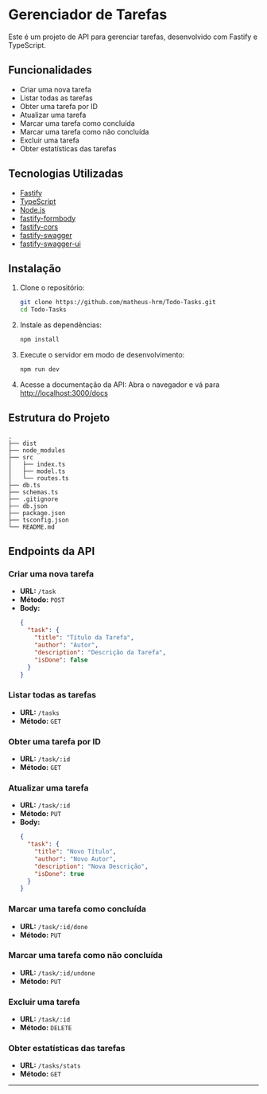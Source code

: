 # Gerenciador de Tarefas

Este é um projeto de API para gerenciar tarefas, desenvolvido com Fastify e TypeScript.

## Funcionalidades

- Criar uma nova tarefa
- Listar todas as tarefas
- Obter uma tarefa por ID
- Atualizar uma tarefa
- Marcar uma tarefa como concluída
- Marcar uma tarefa como não concluída
- Excluir uma tarefa
- Obter estatísticas das tarefas

## Tecnologias Utilizadas

- [Fastify](https://www.fastify.io/)
- [TypeScript](https://www.typescriptlang.org/)
- [Node.js](https://nodejs.org/)
- [fastify-formbody](https://github.com/fastify/fastify-formbody)
- [fastify-cors](https://github.com/fastify/fastify-cors)
- [fastify-swagger](https://github.com/fastify/fastify-swagger)
- [fastify-swagger-ui](https://github.com/fastify/fastify-swagger-ui)

## Instalação

1. Clone o repositório:
   ```bash
   git clone https://github.com/matheus-hrm/Todo-Tasks.git
   cd Todo-Tasks
   ```

2. Instale as dependências:
   ```bash
   npm install
   ```

3. Execute o servidor em modo de desenvolvimento:
   ```bash
   npm run dev
   ```

4. Acesse a documentação da API:
   Abra o navegador e vá para [http://localhost:3000/docs](http://localhost:3000/docs)

## Estrutura do Projeto

```plaintext
.
├── dist
├── node_modules
├── src
│   ├── index.ts
│   ├── model.ts
│   └── routes.ts
├── db.ts
├── schemas.ts
├── .gitignore
├── db.json
├── package.json
├── tsconfig.json
└── README.md
```

## Endpoints da API

### Criar uma nova tarefa

- **URL:** `/task`
- **Método:** `POST`
- **Body:**
  ```json
  {
    "task": {
      "title": "Título da Tarefa",
      "author": "Autor",
      "description": "Descrição da Tarefa",
      "isDone": false
    }
  }
  ```

### Listar todas as tarefas

- **URL:** `/tasks`
- **Método:** `GET`

### Obter uma tarefa por ID

- **URL:** `/task/:id`
- **Método:** `GET`

### Atualizar uma tarefa

- **URL:** `/task/:id`
- **Método:** `PUT`
- **Body:**
  ```json
  {
    "task": {
      "title": "Novo Título",
      "author": "Novo Autor",
      "description": "Nova Descrição",
      "isDone": true
    }
  }
  ```

### Marcar uma tarefa como concluída

- **URL:** `/task/:id/done`
- **Método:** `PUT`

### Marcar uma tarefa como não concluída

- **URL:** `/task/:id/undone`
- **Método:** `PUT`

### Excluir uma tarefa

- **URL:** `/task/:id`
- **Método:** `DELETE`

### Obter estatísticas das tarefas

- **URL:** `/tasks/stats`
- **Método:** `GET`

---
